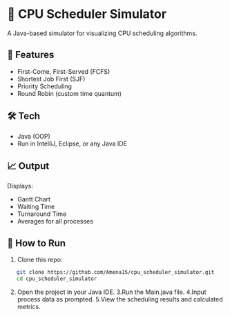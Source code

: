# 🧠 CPU Scheduler Simulator

A Java-based simulator for visualizing CPU scheduling algorithms.

## 📌 Features

- First-Come, First-Served (FCFS)
- Shortest Job First (SJF)
- Priority Scheduling
- Round Robin (custom time quantum)

## 🛠️ Tech

- Java (OOP)
- Run in IntelliJ, Eclipse, or any Java IDE

## 📈 Output

Displays:
- Gantt Chart
- Waiting Time
- Turnaround Time
- Averages for all processes

## 🚀 How to Run

1. Clone this repo:
```bash
   git clone https://github.com/Amena15/cpu_scheduler_simulator.git
   cd cpu_scheduler_simulator
   ```
2. Open the project in your Java IDE.
3.Run the Main.java file.
4.Input process data as prompted.
5.View the scheduling results and calculated metrics.